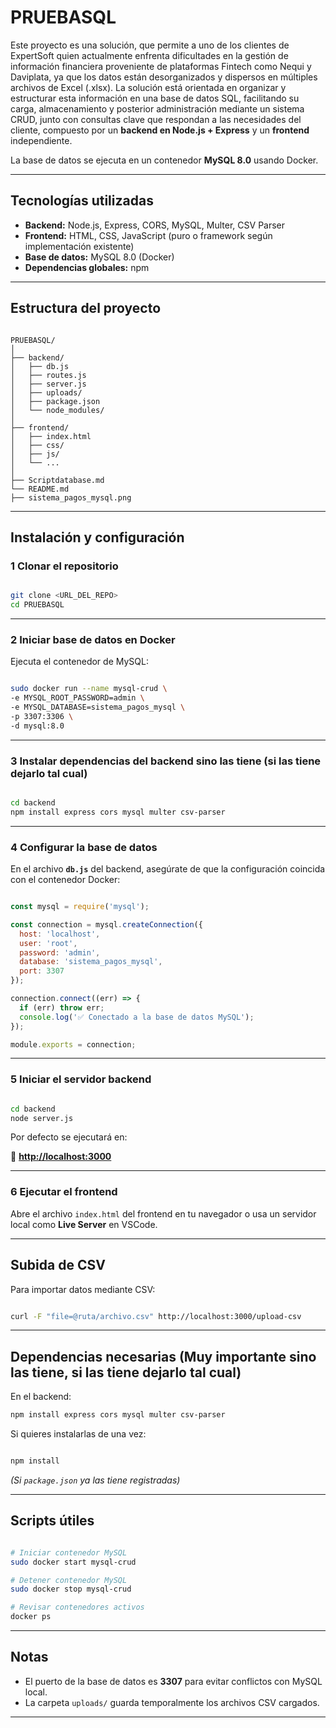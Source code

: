 # PRUEBASQL

Este proyecto es una solución, que permite a uno de los clientes de ExpertSoft quien actualmente enfrenta dificultades en la gestión de información financiera proveniente de plataformas Fintech como Nequi y Daviplata, ya que los datos están desorganizados y dispersos en múltiples archivos de Excel (.xlsx).
La solución está orientada en organizar y estructurar esta información en una base de datos SQL, facilitando su carga, almacenamiento y posterior administración mediante un sistema CRUD, junto con consultas clave que respondan a las necesidades del cliente, compuesto por un **backend en Node.js + Express** y un **frontend** independiente.

La base de datos se ejecuta en un contenedor **MySQL 8.0** usando Docker.

---

##  Tecnologías utilizadas

- **Backend:** Node.js, Express, CORS, MySQL, Multer, CSV Parser
- **Frontend:** HTML, CSS, JavaScript (puro o framework según implementación existente)
- **Base de datos:** MySQL 8.0 (Docker)
- **Dependencias globales:** npm

---

##  Estructura del proyecto

```

PRUEBASQL/
│
├── backend/
│   ├── db.js
│   ├── routes.js
│   ├── server.js
│   ├── uploads/
│   ├── package.json
│   └── node_modules/
│
├── frontend/
│   ├── index.html
│   ├── css/
│   ├── js/
│   └── ...
│
├── Scriptdatabase.md
└── README.md
├── sistema_pagos_mysql.png

```

---

##  Instalación y configuración

### 1 Clonar el repositorio

```bash

git clone <URL_DEL_REPO>
cd PRUEBASQL

```

---

### 2 Iniciar base de datos en Docker

Ejecuta el contenedor de MySQL:

```bash

sudo docker run --name mysql-crud \
-e MYSQL_ROOT_PASSWORD=admin \
-e MYSQL_DATABASE=sistema_pagos_mysql \
-p 3307:3306 \
-d mysql:8.0

```

---

### 3 Instalar dependencias del backend sino las tiene (si las tiene dejarlo tal cual)

```bash

cd backend
npm install express cors mysql multer csv-parser

```

---

### 4 Configurar la base de datos

En el archivo **`db.js`** del backend, asegúrate de que la configuración coincida con el contenedor Docker:

```jsx

const mysql = require('mysql');

const connection = mysql.createConnection({
  host: 'localhost',
  user: 'root',
  password: 'admin',
  database: 'sistema_pagos_mysql',
  port: 3307
});

connection.connect((err) => {
  if (err) throw err;
  console.log('✅ Conectado a la base de datos MySQL');
});

module.exports = connection;

```

---

### 5 Iniciar el servidor backend

```bash

cd backend
node server.js

```

Por defecto se ejecutará en:

📍 [**http://localhost:3000**](http://localhost:3000/)

---

### 6 Ejecutar el frontend

Abre el archivo `index.html` del frontend en tu navegador o usa un servidor local como **Live Server** en VSCode.

---

## Subida de CSV

Para importar datos mediante CSV:

```bash

curl -F "file=@ruta/archivo.csv" http://localhost:3000/upload-csv

```

---

## Dependencias necesarias (Muy importante sino las tiene, si las tiene dejarlo tal cual)

En el backend:

```bash
npm install express cors mysql multer csv-parser

```

Si quieres instalarlas de una vez:

```bash

npm install

```

*(Si `package.json` ya las tiene registradas)*

---

## Scripts útiles

```bash

# Iniciar contenedor MySQL
sudo docker start mysql-crud

# Detener contenedor MySQL
sudo docker stop mysql-crud

# Revisar contenedores activos
docker ps

```

---

## Notas

- El puerto de la base de datos es **3307** para evitar conflictos con MySQL local.
- La carpeta `uploads/` guarda temporalmente los archivos CSV cargados.


---


